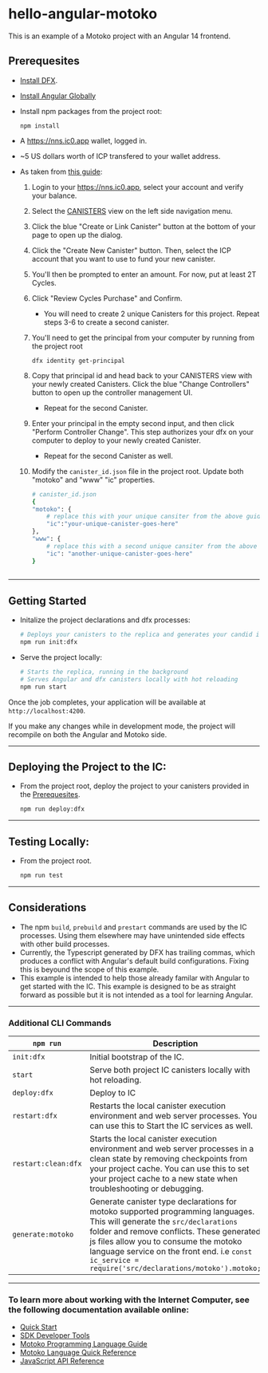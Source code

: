 # hello-angular-motoko
This is an example of a Motoko project with an Angular 14 frontend.

<a name="prerequesites"></a> 
## Prerequesites
- [Install DFX](https://internetcomputer.org/docs/current/developer-docs/quickstart/local-quickstart).
- [Install Angular Globally](https://angular.io/guide/setup-local)
- Install npm packages from the project root:
    ```
    npm install
    ```
- A https://nns.ic0.app wallet, logged in.
- ~5 US dollars worth of ICP transfered to your wallet address.
- As taken from [this guide](https://kyle-peacock.com/blog/dfinity/your-first-canister): 
 
    1. Login to your https://nns.ic0.app, select your account and verify your balance.
    2. Select the [CANISTERS](https://nns.ic0.app/#/canisters) view on the left side navigation menu. 
    3. Click the blue "Create or Link Canister" button at the bottom of your page to open up the dialog.
    4. Click the "Create New Canister" button. Then, select the ICP account that you want to use to fund your new canister.
    5. You'll then be prompted to enter an amount. For now, put at least 2T Cycles.
    6. Click "Review Cycles Purchase" and Confirm.
        * You will need to create 2 unique Canisters for this project. Repeat steps 3-6 to create a second canister. 
    7. You'll need to get the principal from your computer by running from the project root
        ```
        dfx identity get-principal
        ```
    8. Copy that principal id and head back to your CANISTERS view with your newly created Canisters. Click the blue "Change Controllers" button to open up the controller management UI.
        * Repeat for the second Canister.
    9. Enter your principal in the empty second input, and then click "Perform Controller Change". This step authorizes your dfx on your computer to deploy to your newly created Canister. 
        * Repeat for the second Canister as well.
    10. Modify the `canister_id.json` file in the project root. Update both "motoko" and "www" "ic" properties.
	 
        ```bash
        # canister_id.json
        {
        "motoko": {
            # replace this with your unique cansiter from the above guide
            "ic":"your-unique-canister-goes-here"
        },
        "www": {
            # replace this with a second unique cansiter from the above guide
            "ic": "another-unique-canister-goes-here"
        }
    
        ```
    

-----
## Getting Started

- Initalize the project declarations and dfx processes:
    ```Bash
    # Deploys your canisters to the replica and generates your candid interface
    npm run init:dfx
    ```
- Serve the project locally:

    ```bash
    # Starts the replica, running in the background
    # Serves Angular and dfx canisters locally with hot reloading
    npm run start
    ```
Once the job completes, your application will be available at `http://localhost:4200`.

If you make any changes while in development mode, the project will recompile on both the Angular and Motoko side.

-----

## Deploying the Project to the IC:
- From the project root, deploy the project to your canisters provided in the [Prerequesites](#prerequesites).

    ```bash
    npm run deploy:dfx
    ```

-----

## Testing Locally:
- From the project root.

    ```bash
    npm run test
    ```


-----
## Considerations
- The npm `build`, `prebuild` and `prestart` commands are used by the IC processes. Using them elsewhere may have unintended side effects with other build processes.
- Currently, the Typescript generated by DFX has trailing commas, which produces a conflict with Angular's default build configurations. Fixing this is beyound the scope of this example.
- This example is intended to help those already familar with Angular to get started with the IC. This example is designed to be as straight forward as possible but it is not intended as a tool for learning Angular.

-----

### Additional CLI Commands

|         `npm run`       |Description                         
|----------------|-------------------------------
|`init:dfx`| Initial bootstrap of the IC.   
|`start`| Serve both project IC canisters locally with hot reloading.         
|`deploy:dfx`         |Deploy to IC           
|`restart:dfx`         |Restarts the local canister execution environment and web server processes. You can use this to Start the IC services as well.
|`restart:clean:dfx`|Starts the local canister execution environment and web server processes in a clean state by removing checkpoints from your project cache. You can use this to set your project cache to a new state when troubleshooting or debugging.|
|`generate:motoko`| Generate canister type declarations for motoko supported programming languages. This will generate the `src/declarations` folder and remove conflicts. These generated js files allow you to consume the motoko language service on the front end. i.e `const  ic_service = require('src/declarations/motoko').motoko;`

-----

### To learn more about working with the Internet Computer, see the following documentation available online:

- [Quick Start](https://sdk.dfinity.org/docs/quickstart/quickstart-intro.html)
- [SDK Developer Tools](https://sdk.dfinity.org/docs/developers-guide/sdk-guide.html)
- [Motoko Programming Language Guide](https://sdk.dfinity.org/docs/language-guide/motoko.html)
- [Motoko Language Quick Reference](https://sdk.dfinity.org/docs/language-guide/language-manual.html)
- [JavaScript API Reference](https://erxue-5aaaa-aaaab-qaagq-cai.raw.ic0.app)

